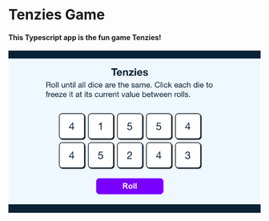 # Tenzies Game
#### This Typescript app is the fun game Tenzies!

![Tenzies Screenshot](src/assets/screenshot.png)
